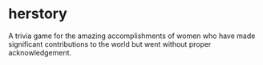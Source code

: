 # herstory

A trivia game for the amazing accomplishments of women who have made significant contributions to the world but went without proper acknowledgement.

